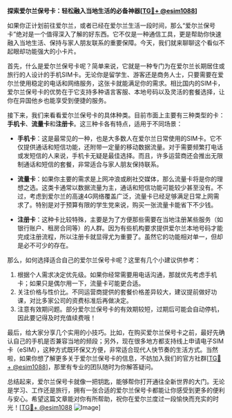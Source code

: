 **探索爱尔兰保号卡：轻松融入当地生活的必备神器[[TG💪+ @esim1088](https://t.me/s/esim1088)]**

如果你正计划前往爱尔兰，或者已经在爱尔兰生活一段时间，那么“爱尔兰保号卡”绝对是一个值得深入了解的好东西。它不仅是一种通信工具，更是帮助你快速融入当地生活、保持与家人朋友联系的重要保障。今天，我们就来聊聊这个看似不起眼却功能强大的小卡片。

首先，什么是爱尔兰保号卡呢？简单来说，它就是一种专门为在爱尔兰长期居住或旅行的人设计的手机SIM卡。无论你是留学生、游客还是商务人士，只要需要在爱尔兰使用稳定的电话和网络服务，这张卡就能满足你的需求。相比国内的SIM卡，爱尔兰保号卡的优势在于它支持多种语言客服、本地号码以及灵活的套餐选择，让你在异国他乡也能享受到便捷的服务。

接下来，我们来看看爱尔兰保号卡的具体种类。目前市面上主要有三种类型的卡：**手机卡**、**流量卡**和**注册卡**。这三种卡各有特点，适用于不同场景：

- **手机卡**：这是最常见的一种，也是大多数人在爱尔兰日常使用的SIM卡。它不仅提供通话和短信功能，还附带一定量的移动数据流量。对于需要频繁打电话或发短信的人来说，手机卡无疑是最佳选择。而且，许多运营商还会推出无限制通话和短信的套餐，非常适合与家人朋友保持联系。
  
- **流量卡**：如果你主要的需求是上网冲浪或刷社交媒体，那么流量卡将是你的理想之选。这类卡通常以数据流量为主，通话和短信功能可能较少甚至没有。不过，考虑到爱尔兰的高速4G网络覆盖广泛，流量卡已经足够满足日常上网需求了。特别是对于预算有限的学生党来说，购买一张流量卡能省下不少钱。

- **注册卡**：这种卡比较特殊，主要是为了方便那些需要在当地注册某些服务（如银行账户、租房合同等）的人群。因为有些机构要求提供爱尔兰本地号码才能完成注册流程，所以注册卡就显得尤为重要了。虽然它的功能相对单一，但却是必不可少的存在。

那么，如何选择适合自己的爱尔兰保号卡呢？这里有几个小建议供参考：
1. 根据个人需求决定优先级。如果你经常需要用电话沟通，那就优先考虑手机卡；如果只是偶尔用一下，流量卡可能更合适。
2. 关注价格与性价比。不同运营商提供的套餐价格差异较大，建议提前做好功课，对比多家公司的资费标准后再做决定。
3. 注意有效期问题。部分爱尔兰保号卡的有效期较短，过期后可能会自动停机，因此要记得及时充值续费哦！

最后，给大家分享几个实用的小技巧。比如，在购买爱尔兰保号卡之前，最好先确认自己的手机是否兼容当地的频段；另外，现在很多地方都支持线上申请电子SIM卡（eSIM），这种方式既环保又方便，非常适合现代人快节奏的生活方式。当然啦，如果你想了解更多关于爱尔兰保号卡的信息，不妨加入我们的官方社群[[TG💪+ @esim1088](https://t.me/s/esim1088)]，那里有专业的团队随时为你解答疑问。

总结起来，爱尔兰保号卡就像一把钥匙，能够帮你打开通往全新世界的大门。无论是学习、工作还是旅行，拥有一张合适的爱尔兰保号卡都能让你感受到更多的便利与安心。希望这篇文章能对你有所帮助，祝你在爱尔兰度过一段愉快而充实的时光！[[TG💪+ @esim1088](https://t.me/s/esim1088) ![Image](https://i.postimg.cc/4NQfJmqS/Snipaste-2025-05-13-00-14-12.png)]
